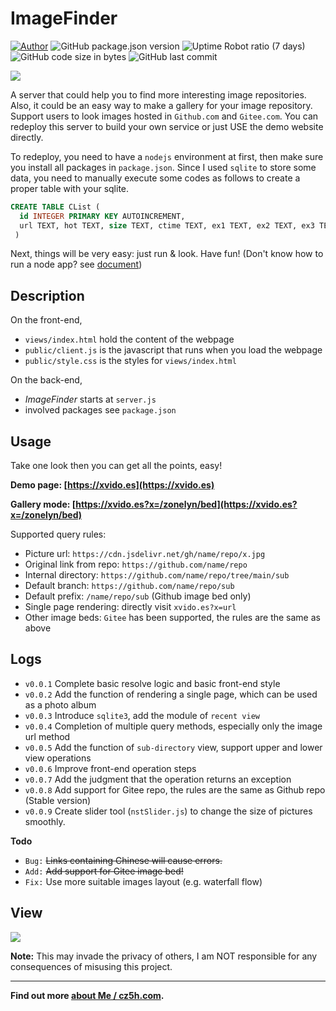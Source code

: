 # ImageFinder

[![Author](https://img.shields.io/badge/Author-TianZonglin-green?style=plastic&logo=appveyor)](https://github.com/TianZonglin)
![GitHub package.json version](https://img.shields.io/github/package-json/v/TianZonglin/ImageFinder?style=plastic)
![Uptime Robot ratio (7 days)](https://img.shields.io/uptimerobot/ratio/7/m787087225-950e39e5cd6e3d6c5c9be0cb?style=plastic)
![GitHub code size in bytes](https://img.shields.io/github/languages/code-size/TianZonglin/ImageFinder?style=plastic)
![GitHub last commit](https://img.shields.io/github/last-commit/TianZonglin/ImageFinder?style=plastic)

![](https://cdn.jsdelivr.net/gh/TianZonglin/tuchuang/img/20210131041449.png)

A server that could help you to find more interesting image repositories. Also, it could be an easy way to make a gallery for your image repository. Support users to look images hosted in `Github.com` and `Gitee.com`. You can redeploy this server to build your own service or just USE the demo website directly.

To redeploy, you need to have a `nodejs` environment at first, then make sure you install all packages in `package.json`. Since I used `sqlite` to store some data, you need to manually execute some codes as follows to create a proper table with your sqlite.

```sql
CREATE TABLE CList (
  id INTEGER PRIMARY KEY AUTOINCREMENT,
  url TEXT, hot TEXT, size TEXT, ctime TEXT, ex1 TEXT, ex2 TEXT, ex3 TEXT, ex4 TEXT
 )
```

Next, things will be very easy: just run & look. Have fun!
(Don't know how to run a node app? see [document](https://nodejs.org/docs/latest-v13.x/api/synopsis.html))

## Description

On the front-end,

- `views/index.html` hold the content of the webpage
- `public/client.js` is the javascript that runs when you load the webpage
- `public/style.css` is the styles for `views/index.html`

On the back-end,

- _ImageFinder_ starts at `server.js`
- involved packages see `package.json`

## Usage

Take one look then you can get all the points, easy!

**Demo page: [https://xvido.es](https://xvido.es)**

**Gallery mode: [https://xvido.es?x=/zonelyn/bed](https://xvido.es?x=/zonelyn/bed)**

Supported query rules:

- Picture url: `https://cdn.jsdelivr.net/gh/name/repo/x.jpg`
- Original link from repo: `https://github.com/name/repo`
- Internal directory: `https://github.com/name/repo/tree/main/sub`
- Default branch: `https://github.com/name/repo/sub`
- Default prefix: `/name/repo/sub` (Github image bed only)
- Single page rendering: directly visit `xvido.es?x=url`
- Other image beds: `Gitee` has been supported, the rules are the same as above

## Logs

- `v0.0.1` Complete basic resolve logic and basic front-end style
- `v0.0.2` Add the function of rendering a single page, which can be used as a photo album
- `v0.0.3` Introduce `sqlite3`, add the module of `recent view`
- `v0.0.4` Completion of multiple query methods, especially only the image url method
- `v0.0.5` Add the function of `sub-directory` view, support upper and lower view operations
- `v0.0.6` Improve front-end operation steps
- `v0.0.7` Add the judgment that the operation returns an exception
- `v0.0.8` Add support for Gitee repo, the rules are the same as Github repo (Stable version)
- `v0.0.9` Create slider tool (`nstSlider.js`) to change the size of pictures smoothly.

**Todo**

- `Bug:` <s>Links containing Chinese will cause errors.</s>
- `Add:` <s>Add support for Gitee image bed!</s>
- `Fix:` Use more suitable images layout (e.g. waterfall flow)

## View

![](https://cdn.jsdelivr.net/gh/TianZonglin/tuchuang/img/20210131044052.png)



**Note:** This may invade the privacy of others, I am NOT responsible for any consequences of misusing this project.

---

**Find out more [about Me / cz5h.com](https://www.cz5h.com).**
